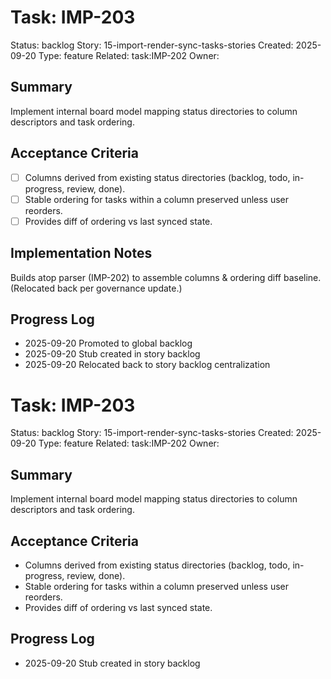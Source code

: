 # Task: IMP-203
Status: backlog
Story: 15-import-render-sync-tasks-stories
Created: 2025-09-20
Type: feature
Related: task:IMP-202
Owner:

## Summary
Implement internal board model mapping status directories to column descriptors and task ordering.

## Acceptance Criteria
- [ ] Columns derived from existing status directories (backlog, todo, in-progress, review, done).
- [ ] Stable ordering for tasks within a column preserved unless user reorders.
- [ ] Provides diff of ordering vs last synced state.

## Implementation Notes
Builds atop parser (IMP-202) to assemble columns & ordering diff baseline. (Relocated back per governance update.)

## Progress Log
- 2025-09-20 Promoted to global backlog
- 2025-09-20 Stub created in story backlog
- 2025-09-20 Relocated back to story backlog centralization
# Task: IMP-203
Status: backlog
Story: 15-import-render-sync-tasks-stories
Created: 2025-09-20
Type: feature
Related: task:IMP-202
Owner:

## Summary
Implement internal board model mapping status directories to column descriptors and task ordering.

## Acceptance Criteria
- Columns derived from existing status directories (backlog, todo, in-progress, review, done).
- Stable ordering for tasks within a column preserved unless user reorders.
- Provides diff of ordering vs last synced state.

## Progress Log
- 2025-09-20 Stub created in story backlog
